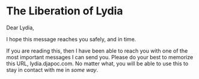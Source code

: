 # The Liberation of Lydia
Dear Lydia,

I hope this message reaches you safely, and in time.

If you are reading this, then I have been able to reach you with one of the most important messages I can send you. Please do your best to memorize this URL, lydia.djapoc.com. No matter what, you will be able to use this to stay in contact with me in _some way_.
